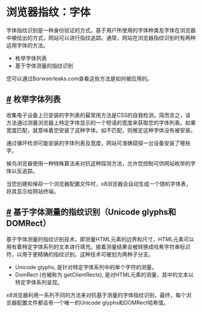 # 浏览器指纹：字体

字体指纹识别是一种身份验证的方式。基于用户所使用的字体种类及字体在浏览器中被绘出的方式，网站可以进行指纹追踪。通常，网站在浏览器指纹识别时有两种运用字体的方法。

* 枚举字体列表
* 基于字体测量的指纹识别

您可以通过Borwserleaks.com查看这些方法是如何被应用的。

## [#](liu-lan-qi-zhi-wen-zi-ti.md#枚举字体列表) 枚举字体列表 <a href="mei-ju-zi-ti-lie-biao" id="mei-ju-zi-ti-lie-biao"></a>

收集电子设备上已安装的字列表的最常用方法是CSS的自我检测。简而言之，该方法通过测量浏览器上特定字体显示的一个短语的宽度来获取您的字体列表。如果宽度匹配，就意味着您安装了这种字体。如不匹配，则推定这种字体没有被安装。

通过循环检测可能安装的字体列表及宽度，网站可准确窥探一台设备安装了哪些字。

候鸟浏览器使用一种特殊算法来对抗这种探测方法，允许您控制可供网站枚举的字体以反追踪。

当您创建和保存一个浏览器配置文件时，x8浏览器会自动生成一个随机字体表，将其显示给网站终端。

## [#](liu-lan-qi-zhi-wen-zi-ti.md#基于字体测量的指纹识别-unicode-glyphs和domrect) 基于字体测量的指纹识别（Unicode glyphs和DOMRect） <a href="ji-yu-zi-ti-ce-liang-de-zhi-wen-shi-bie-unicodeglyphs-he-domrect" id="ji-yu-zi-ti-ce-liang-de-zhi-wen-shi-bie-unicodeglyphs-he-domrect"></a>

基于字体测量的指纹识别技术，即测量HTML元素的边界和尺寸，HTML元素可以用有着特定字体系列的文本进行填充。接着测量结果会被转换成哈希字符串标识符，以用于更精确的指纹识别。这种技术可被划为两种子分支。

* Unicode glyphs, 是针对特定字体系列中的单个字符的测量。
* DomRect (也被称为 getClientRects), 是对HTML元素的测量，其中的文本以特定字体系列呈现。

x8浏览器利用一系列不同的方法来对抗基于测量的字体指纹识别，最终，每个浏览器配置文件都会有一个唯一的Unicode glyphs和DOMRect哈希值。

